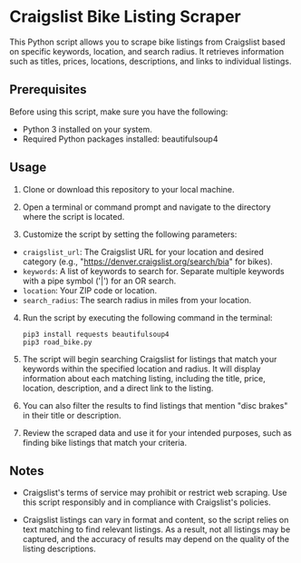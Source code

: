 # Craigslist Bike Listing Scraper

This Python script allows you to scrape bike listings from Craigslist based on specific keywords, location, and search radius. It retrieves information such as titles, prices, locations, descriptions, and links to individual listings.

## Prerequisites

Before using this script, make sure you have the following:

- Python 3 installed on your system.
- Required Python packages installed: beautifulsoup4


## Usage

1. Clone or download this repository to your local machine.

2. Open a terminal or command prompt and navigate to the directory where the script is located.

3. Customize the script by setting the following parameters:

- `craigslist_url`: The Craigslist URL for your location and desired category (e.g., "https://denver.craigslist.org/search/bia" for bikes).
- `keywords`: A list of keywords to search for. Separate multiple keywords with a pipe symbol ('|') for an OR search.
- `location`: Your ZIP code or location.
- `search_radius`: The search radius in miles from your location.

4. Run the script by executing the following command in the terminal:
    ```
    pip3 install requests beautifulsoup4 
    pip3 road_bike.py
    ```
    
5. The script will begin searching Craigslist for listings that match your keywords within the specified location and radius. It will display information about each matching listing, including the title, price, location, description, and a direct link to the listing.

6. You can also filter the results to find listings that mention "disc brakes" in their title or description.

7. Review the scraped data and use it for your intended purposes, such as finding bike listings that match your criteria.

## Notes

- Craigslist's terms of service may prohibit or restrict web scraping. Use this script responsibly and in compliance with Craigslist's policies.

- Craigslist listings can vary in format and content, so the script relies on text matching to find relevant listings. As a result, not all listings may be captured, and the accuracy of results may depend on the quality of the listing descriptions.
